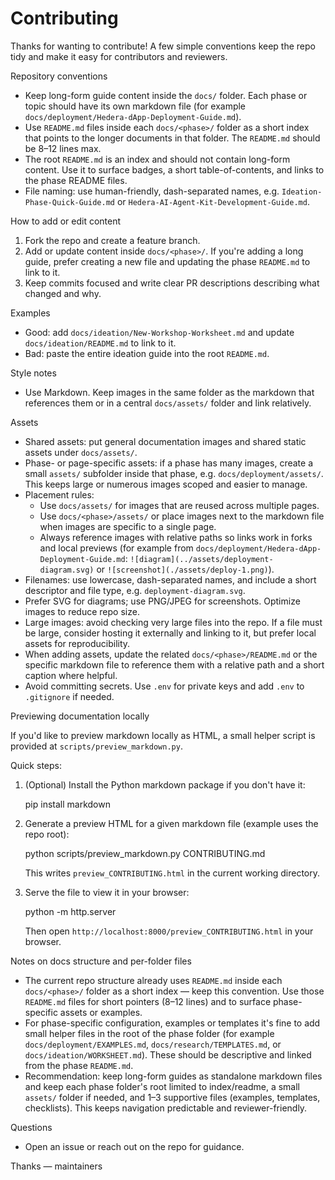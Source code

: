 # Contributing

Thanks for wanting to contribute! A few simple conventions keep the repo tidy and make it easy for contributors and reviewers.

Repository conventions
- Keep long-form guide content inside the `docs/` folder. Each phase or topic should have its own markdown file (for example `docs/deployment/Hedera-dApp-Deployment-Guide.md`).
- Use `README.md` files inside each `docs/<phase>/` folder as a short index that points to the longer documents in that folder. The `README.md` should be 8–12 lines max.
- The root `README.md` is an index and should not contain long-form content. Use it to surface badges, a short table-of-contents, and links to the phase README files.
- File naming: use human-friendly, dash-separated names, e.g. `Ideation-Phase-Quick-Guide.md` or `Hedera-AI-Agent-Kit-Development-Guide.md`.

How to add or edit content
1. Fork the repo and create a feature branch.
2. Add or update content inside `docs/<phase>/`. If you're adding a long guide, prefer creating a new file and updating the phase `README.md` to link to it.
3. Keep commits focused and write clear PR descriptions describing what changed and why.

Examples
- Good: add `docs/ideation/New-Workshop-Worksheet.md` and update `docs/ideation/README.md` to link to it.
- Bad: paste the entire ideation guide into the root `README.md`.

Style notes
- Use Markdown. Keep images in the same folder as the markdown that references them or in a central `docs/assets/` folder and link relatively.

Assets
- Shared assets: put general documentation images and shared static assets under `docs/assets/`.
- Phase- or page-specific assets: if a phase has many images, create a small `assets/` subfolder inside that phase, e.g. `docs/deployment/assets/`. This keeps large or numerous images scoped and easier to manage.
- Placement rules:
  - Use `docs/assets/` for images that are reused across multiple pages.
  - Use `docs/<phase>/assets/` or place images next to the markdown file when images are specific to a single page.
  - Always reference images with relative paths so links work in forks and local previews (for example from `docs/deployment/Hedera-dApp-Deployment-Guide.md`: `![diagram](../assets/deployment-diagram.svg)` or `![screenshot](./assets/deploy-1.png)`).
- Filenames: use lowercase, dash-separated names, and include a short descriptor and file type, e.g. `deployment-diagram.svg`.
- Prefer SVG for diagrams; use PNG/JPEG for screenshots. Optimize images to reduce repo size.
- Large images: avoid checking very large files into the repo. If a file must be large, consider hosting it externally and linking to it, but prefer local assets for reproducibility.
- When adding assets, update the related `docs/<phase>/README.md` or the specific markdown file to reference them with a relative path and a short caption where helpful.
- Avoid committing secrets. Use `.env` for private keys and add `.env` to `.gitignore` if needed.

Previewing documentation locally

If you'd like to preview markdown locally as HTML, a small helper script is provided at `scripts/preview_markdown.py`.

Quick steps:

1. (Optional) Install the Python markdown package if you don't have it:

	pip install markdown

2. Generate a preview HTML for a given markdown file (example uses the repo root):

	python scripts/preview_markdown.py CONTRIBUTING.md

	This writes `preview_CONTRIBUTING.html` in the current working directory.

3. Serve the file to view it in your browser:

	python -m http.server

	Then open `http://localhost:8000/preview_CONTRIBUTING.html` in your browser.

Notes on docs structure and per-folder files

- The current repo structure already uses `README.md` inside each `docs/<phase>/` folder as a short index — keep this convention. Use those `README.md` files for short pointers (8–12 lines) and to surface phase-specific assets or examples.
- For phase-specific configuration, examples or templates it's fine to add small helper files in the root of the phase folder (for example `docs/deployment/EXAMPLES.md`, `docs/research/TEMPLATES.md`, or `docs/ideation/WORKSHEET.md`). These should be descriptive and linked from the phase `README.md`.
- Recommendation: keep long-form guides as standalone markdown files and keep each phase folder's root limited to index/readme, a small `assets/` folder if needed, and 1–3 supportive files (examples, templates, checklists). This keeps navigation predictable and reviewer-friendly.

Questions
- Open an issue or reach out on the repo for guidance.

Thanks — maintainers
